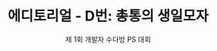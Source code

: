 <div align="center">
    <h1>
        에디토리얼 - D번: 총통의 생일모자
    </h1>
    <p>
        제 1회 개발자 수다방 PS 대회
    </p>
</div>